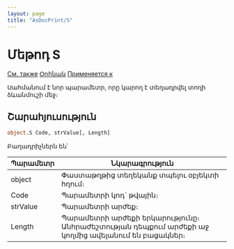 ```yaml
---
layout: page
title: "AsDocPrint/S"
---
```



# Մեթոդ S

[См. также](../AsDocPrint.md) [Օրինակ](../../Examples/E_AsDocPrint.html) [Применяется к](../AsDocPrint.md)

Սահմանում է նոր պարամետր, որը կարող է տեղադրվել տողի ձևանմուշի մեջ։



## Շարահյուսություն

``` vb
object.S Code, strValue[, Length]
```

Բաղադրիչներն են՝ 


| Պարամետր | Նկարագրություն |
|--|--|
| object | Փաստաթղթից տեղեկանք տպելու օբյեկտի հղում։ |
| Code | Պարամետրի կոդ` թվային։ |
| strValue | Պարամետրի արժեք։ |
| Length | Պարամետրի արժեքի երկարությունը։ Անհրաժեշտության դեպքում արժեքի աջ կողմից ավելանում են բացակներ։ |